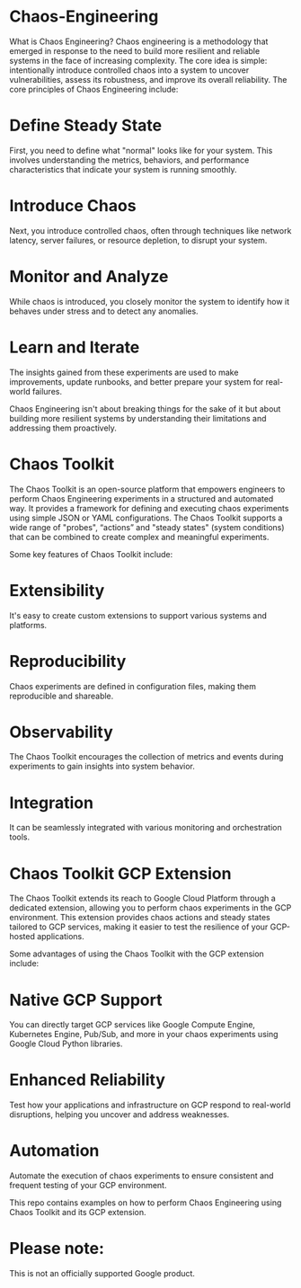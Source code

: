 # Chaos-Engineering

What is Chaos Engineering?
Chaos engineering is a methodology that emerged in response to the need to build more resilient and reliable systems in the face of increasing complexity. The core idea is simple: intentionally introduce controlled chaos into a system to uncover vulnerabilities, assess its robustness, and improve its overall reliability.
The core principles of Chaos Engineering include:

# Define Steady State
   First, you need to define what "normal" looks like for your system. This involves understanding the metrics, behaviors, and performance characteristics that indicate your system is running smoothly.

# Introduce Chaos
   Next, you introduce controlled chaos, often through techniques like network latency, server failures, or resource depletion, to disrupt your system.

# Monitor and Analyze
   While chaos is introduced, you closely monitor the system to identify how it behaves under stress and to detect any anomalies.

# Learn and Iterate
   The insights gained from these experiments are used to make improvements, update runbooks, and better prepare your system for real-world failures.

Chaos Engineering isn't about breaking things for the sake of it but about building more resilient systems by understanding their limitations and addressing them proactively.

# Chaos Toolkit
The Chaos Toolkit is an open-source platform that empowers engineers to perform Chaos Engineering experiments in a structured and automated way. It provides a framework for defining and executing chaos experiments using simple JSON or YAML configurations. The Chaos Toolkit supports a wide range of "probes",  “actions” and "steady states" (system conditions) that can be combined to create complex and meaningful experiments.

Some key features of Chaos Toolkit include:

# Extensibility
  It's easy to create custom extensions to support various systems and platforms.

# Reproducibility
  Chaos experiments are defined in configuration files, making them reproducible and shareable.

# Observability
  The Chaos Toolkit encourages the collection of metrics and events during experiments to gain insights into system behavior.

# Integration
  It can be seamlessly integrated with various monitoring and orchestration tools.

# Chaos Toolkit GCP Extension
The Chaos Toolkit extends its reach to Google Cloud Platform through a dedicated extension, allowing you to perform chaos experiments in the GCP environment. This extension provides chaos actions and steady states tailored to GCP services, making it easier to test the resilience of your GCP-hosted applications.

Some advantages of using the Chaos Toolkit with the GCP extension include:

# Native GCP Support
  You can directly target GCP services like Google Compute Engine, Kubernetes Engine, Pub/Sub, and more in your chaos experiments using Google Cloud Python libraries.

# Enhanced Reliability
  Test how your applications and infrastructure on GCP respond to real-world disruptions, helping you uncover and address weaknesses.

# Automation
  Automate the execution of chaos experiments to ensure consistent and frequent testing of your GCP environment.

This repo contains examples on how to perform Chaos Engineering using Chaos Toolkit and its GCP extension.

# Please note: 
 This is not an officially supported Google product.

